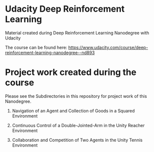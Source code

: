 # Udacity Deep Reinforcement Learning
 Material created during Deep Reinforcement Learning Nanodegree with Udacity

 The course can be found here: <https://www.udacity.com/course/deep-reinforcement-learning-nanodegree--nd893>

# Project work created during the course
 Please see the Subdirectories in this repository for project work of this Nanodegree.

 1. Navigation of an Agent and Collection of Goods in a Squared Environment

 2. Continuous Control of a Double-Jointed-Arm in the Unity Reacher Environment

 3. Collaboration and Competition of Two Agents in the Unity Tennis Environment

